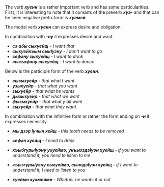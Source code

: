 The verb **_хуеин_** is a rather important verb and has some particularities. First, it is interesting to note that it consists of the preverb **_хуэ-_** and that can be seen negative prefix form is **_хуэмей_**.



The modal verb **_хуеин_** can express desire and obligation.

In combination with **_-ну_** it expresses desire and want. 

- **_сэ абы сыхуейщ_** - _I want that_
- **_сыхуейкъым сыкIуэну_** - _I don't want to go_
- **_сефэну сыхуейщ_** - _I want to drink_
- **_сыкъэфэну сыхуейщ_** - _I want to dance_

Below is the participle form of the verb **_хуеин_**:
- **_сызыхуейр_** - _that what I want_
- **_узыхуейр_** - _that what you want_
- **_зыхуейр_** - _that what he wants_
- **_дызыхуейр_** - _that what we want_
- **_фызыхуейр_** - _that what y'all want_
- **_зыхуейр_** - _that what they want_


In combination with the infinitive form or rather the form ending on **_-н_** it expresses necessity.


- **_мы дзэр Iучын хейщ_** - _this tooth needs to be removed_
- **_сефэн хуейщ_** - _I need to drink_
- **_къыбгурыIуэну ухуеймэ, укъызэдэIуэн хуейщ_** - _if you want to understand it, you need to listen to me_
- **_къызгурыIуэну сыхуеймэ, сынодэIуэн хуейщ_** - _if I want to understand it, I need to listen to you_




- **_хуейми хуэмейми_** - _Whether he wants it or not_